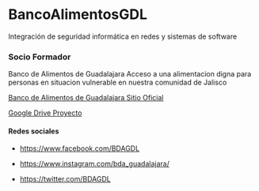 # BancoAlimentosGDL
Integración de seguridad informática en redes y sistemas de software
### Socio Formador
Banco de Alimentos de Guadalajara
Acceso a una alimentacion digna para personas en situacion vulnerable en nuestra comunidad de Jalisco

[Banco de Alimentos de Guadalajara Sitio Oficial](https://bdalimentos.org/)

[Google Drive Proyecto](https://drive.google.com/drive/u/2/folders/1w96P7OcSvwtjT3gDCyHkfTGyi3nJzt4X)

#### Redes sociales 
- https://www.facebook.com/BDAGDL

- https://www.instagram.com/bda_guadalajara/

- https://twitter.com/BDAGDL 
